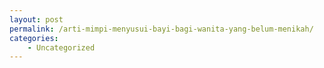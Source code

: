 ```yaml
---
layout: post
permalink: /arti-mimpi-menyusui-bayi-bagi-wanita-yang-belum-menikah/
categories:
    - Uncategorized
---
```


